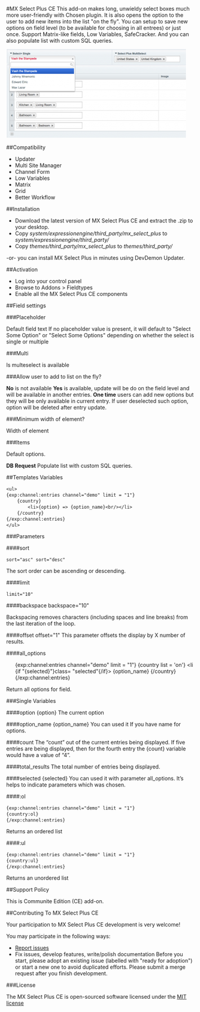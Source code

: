 #MX Select Plus CE
This add-on makes long, unwieldy select boxes much more user-friendly with Chosen plugin. It is also opens the option to the user to add new items into the list "on the fly". You can setup to save new options on field level (to be available for choosing in all entrees) or just once. Support Matrix-like fields, Low Variables, SafeCracker. And you can also populate list with custom SQL queries.

![MX Select Plus CE](images/select-plus.png)


##Compatibility
* Updater
* Multi Site Manager
* Channel Form
* Low Variables
* Matrix
* Grid
* Better Workflow

##Installation
* Download the latest version of MX Select Plus CE and extract the .zip to your desktop.
* Copy *system/expressionengine/third_party/mx_select_plus* to *system/expressionengine/third_party/*
* Copy *themes/third_party/mx_select_plus* to *themes/third_party/*

-or-
you can install MX Select Plus in minutes using DevDemon Updater.


##Activation
* Log into your control panel
* Browse to Addons > Fieldtypes
* Enable all the MX Select Plus CE components

##Field settings

###Placeholder

Default field text If no placeholder value is present, it will default to "Select Some Option" or "Select Some Options" depending on whether the select is single or multiple


###Multi

Is multeselect is available

###Allow user to add to list on the fly?

**No** is not available
**Yes** is available, update will be do on the field level and will be available in another entries.
**One time** users can add new options but they will be only available in current entry. If user deselected such option, option will be deleted after entry update.

###Minimum width of element?

Width of element

###Items

Default options.

**DB Request** Populate list with custom SQL queries.


##Templates Variables

    <ul>
    {exp:channel:entries channel="demo" limit = "1"}
        {country}
            <li>{option} => {option_name}<br/></li>
        {/country}
    {/exp:channel:entries}
    </ul>


###Parameters

####sort

    sort="asc" sort="desc"
    
The sort order can be ascending or descending.

####limit

    limit="10"
    
####backspace
    backspace="10"
    
Backspacing removes characters (including spaces and line breaks) from the last iteration of the loop.

####offset
    offset="1"
This parameter offsets the display by X number of results.

####all_options
    <ul>
    {exp:channel:entries channel="demo" limit = "1"}
        {country list = 'on'}
            <li {if "{selected}"}class= "selected"{/if}> {option_name}</li>
        {/country}
    {/exp:channel:entries}
    </ul>

Return all options for field.

###Single Variables

####option
    {option} 
The current option

####option_name
    {option_name} 
You can used it If you have name for options.

####count
The “count” out of the current entries being displayed. If five entries are being displayed, then for the fourth entry the {count} variable would have a value of “4”.

####total_results
The total number of entries being displayed.

####selected
    {selected} 
You can used it with parameter all_options. It’s helps to indicate parameters which was chosen.

####:ol

    {exp:channel:entries channel="demo" limit = "1"}
    {country:ol}
    {/exp:channel:entries} 
Returns an ordered list

####:ul

    {exp:channel:entries channel="demo" limit = "1"}
    {country:ul}
    {/exp:channel:entries} 
Returns an unordered list

##Support Policy

This is Communite Edition (CE) add-on.

##Contributing To MX Select Plus CE

Your participation to MX Select Plus CE development is very welcome!

You may participate in the following ways:

* [Report issues](https://github.com/MaxLazar/mx-rangeslider/issues)
* Fix issues, develop features, write/polish documentation
Before you start, please adopt an existing issue (labelled with "ready for adoption") or start a new one to avoid duplicated efforts.
Please submit a merge request after you finish development.

###License

The MX Select Plus CE is open-sourced software licensed under the [MIT license](http://opensource.org/licenses/MIT)
